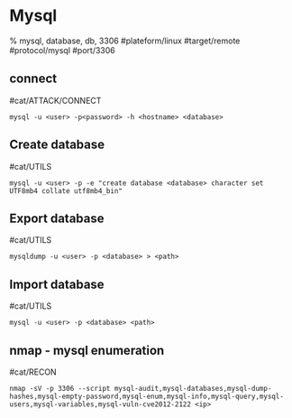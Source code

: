 # Mysql

% mysql, database, db, 3306
#plateform/linux  #target/remote  #protocol/mysql  #port/3306
## connect
#cat/ATTACK/CONNECT 
```
mysql -u <user> -p<password> -h <hostname> <database>
```

## Create database
#cat/UTILS 
```
mysql -u <user> -p -e "create database <database> character set UTF8mb4 collate utf8mb4_bin"
```

## Export database
#cat/UTILS 
```
mysqldump -u <user> -p <database> > <path>
```

## Import database
#cat/UTILS 
```
mysql -u <user> -p <database> <path>
```

## nmap - mysql enumeration
#cat/RECON 
```
nmap -sV -p 3306 --script mysql-audit,mysql-databases,mysql-dump-hashes,mysql-empty-password,mysql-enum,mysql-info,mysql-query,mysql-users,mysql-variables,mysql-vuln-cve2012-2122 <ip>
```
